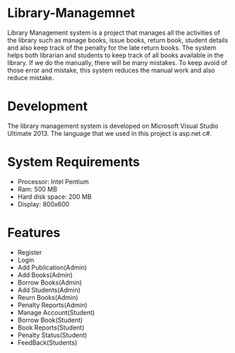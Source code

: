 # Library-Managemnet
Library Management system is a project that manages all the activities of the library such as manage books, issue books, return book, student details and also keep track of the penalty for the late return books. The system helps both librarian and students to keep track of all books available in the library. If we do the manually, there will be many mistakes. To keep avoid of those error and mistake, this system reduces the manual work and also reduce mistake.

# Development
The library management system is developed on Microsoft Visual Studio Ultimate 2013. The language that we used in this project is asp.net c#.

# System Requirements
 - Processor: Intel Pentium
 - Ram: 500 MB
 - Hard disk space: 200 MB
 - Display: 800x600 

# Features
- Register
- Login
- Add Publication(Admin)
- Add Books(Admin)
- Borrow Books(Admin)
- Add Students(Admin)
- Reurn Books(Admin)
- Penalty Reports(Admin)
- Manage Account(Student)
- Borrow Book(Student)
- Book Reports(Student)
- Penalty Status(Student)
- FeedBack(Students)
